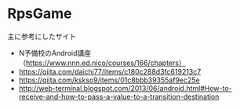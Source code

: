 # RpsGame
主に参考にしたサイト
- N予備校のAndroid講座（https://www.nnn.ed.nico/courses/166/chapters）
- https://qiita.com/daichi77/items/c180c288d3fc619213c7
- https://qiita.com/kskso9/items/01c8bbb39355af9ec25e
- http://web-terminal.blogspot.com/2013/06/android.html#How-to-receive-and-how-to-pass-a-value-to-a-transition-destination
